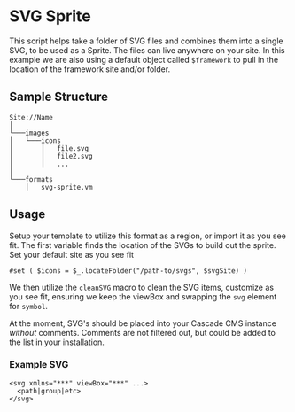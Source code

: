 # SVG Sprite
This script helps take a folder of SVG files and combines them into a single SVG, to be used as a Sprite. The files
can live anywhere on your site. In this example we are also using a default object called `$framework` to pull in
the location of the framework site and/or folder.

## Sample Structure

```
Site://Name
│
└───images
│   └───icons
│       │   file.svg
│       │   file2.svg
│       │   ...
│
└───formats
    │   svg-sprite.vm
```

## Usage

Setup your template to utilize this format as a region, or import it as you see fit. The first variable finds the location
of the SVGs to build out the sprite. Set your default site as you see fit

```
#set ( $icons = $_.locateFolder("/path-to/svgs", $svgSite) )
```

We then utilize the `cleanSVG` macro to clean the SVG items, customize as you see fit, ensuring we keep the viewBox
and swapping the `svg` element for `symbol`.

At the moment, SVG's should be placed into your Cascade CMS instance _without_ comments. Comments are not filtered out,
but could be added to the list in your installation.

### Example SVG

```
<svg xmlns="***" viewBox="***" ...>
  <path|group|etc>
</svg>
```
